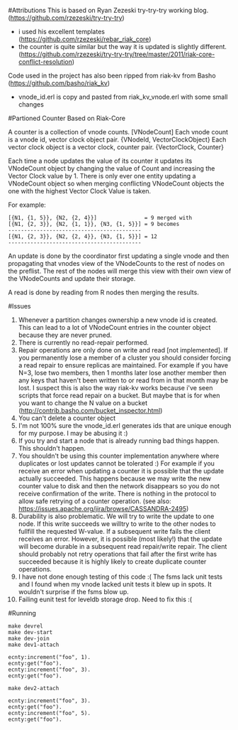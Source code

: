 #Attributions
This is based on Ryan Zezeski try-try-try working blog. (https://github.com/rzezeski/try-try-try)

* i used his excellent templates (https://github.com/rzezeski/rebar_riak_core)
* the counter is quite similar but the way it is updated is slightly different. (https://github.com/rzezeski/try-try-try/tree/master/2011/riak-core-conflict-resolution)

Code used in the project has also been ripped from riak-kv from Basho (https://github.com/basho/riak_kv)

* vnode_id.erl is copy and pasted from riak_kv_vnode.erl with some small changes

#Partioned Counter Based on Riak-Core

A counter is a collection of vnode counts. [VNodeCount] 
Each vnode count is a vnode id, vector clock object pair. {VNodeId, VectorClockObject}
Each vector clock object is a vector clock, counter pair. {VectorClock, Counter}

Each time a node updates the value of its counter it updates its VNodeCount object by changing the value of Count and increasing the Vector Clock value by 1. There is only ever one entity updating a VNodeCount object so when merging conflicting VNodeCount objects the one with the highest Vector Clock Value is taken.

For example:

    [{N1, {1, 5}}, {N2, {2, 4}}]               = 9 merged with 
    [{N1, {2, 3}}, {N2, {1, 1}}, {N3, {1, 5}}] = 9 becomes
    ------------------------------------------
    [{N1, {2, 3}}, {N2, {2, 4}}, {N3, {1, 5}}] = 12
    ------------------------------------------

An update is done by the coordinator first updating a single vnode and then propagating that vnodes view of the VNodeCounts to the rest of nodes on the preflist. The rest of the nodes will merge this view with their own view of the VNodeCounts and update their storage.

A read is done by reading from R nodes then merging the results. 

#Issues

1. Whenever a partition changes ownership a new vnode id is created. This can lead to a lot of VNodeCount entries in the counter object because they are never pruned.
2. There is currently no read-repair performed.
3. Repair operations are only done on write and read [not implemented]. If you permanently lose a member of a cluster you should consider forcing a read repair to ensure replicas are maintained. For example if you have N=3, lose two members, then 1 months later lose another member then any keys that haven't been written to or read from in that month may be lost. I suspect this is also the way riak-kv works because i've seen scripts that force read repair on a bucket. But maybe that is for when you want to change the N value on a bucket (http://contrib.basho.com/bucket_inspector.html)  
4. You can't delete a counter object
5. I'm not 100% sure the vnode_id.erl generates ids that are unique enough for my purpose. I may be abusing it :)
6. If you try and start a node that is already running bad things happen. This shouldn't happen.
7. You shouldn't be using this counter implementation anywhere where duplicates or lost updates cannot be tolerated :) For example if you receive an error when updating
   a counter it is possible that the update actually succeeded. This happens because we may write the new counter value to disk and then the network disappears so you
   do not receive confirmation of the write. There is nothing in the protocol to allow safe retrying of a counter operation. (see also: https://issues.apache.org/jira/browse/CASSANDRA-2495)
8. Durability is also problematic. We will try to write the update to one node. If this write succeeds we willtry to write to the other nodes to fullfill the requested W-value. If a subsequent write fails the client receives an error. However, it is possible (most likely!) that the update
will become durable in a subsequent read repair/write repair. The client should probably not retry operations that fail after the first write has
succeeded because it is highly likely to create duplicate counter operations.
9. I have not done enough testing of this code :( The fsms lack unit tests and I found when my vnode lacked unit tests it blew up in spots. It wouldn't surprise if the
   fsms blow up.
10. Failing eunit test for leveldb storage drop. Need to fix this :(

#Running

    make devrel
    make dev-start
    make dev-join
    make dev1-attach

    ecnty:increment("foo", 1).
    ecnty:get("foo").
    ecnty:increment("foo", 3).
    ecnty:get("foo").

    make dev2-attach

    ecnty:increment("foo", 3).
    ecnty:get("foo").
    ecnty:increment("foo", 5).
    ecnty:get("foo").


